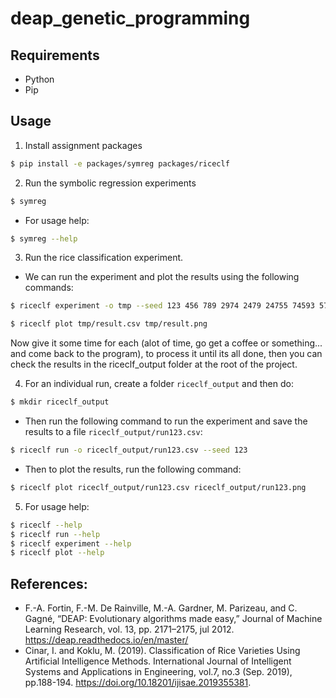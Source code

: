 # deap_genetic_programming

## Requirements

- Python
- Pip

## Usage

1. Install assignment packages

```sh
$ pip install -e packages/symreg packages/riceclf
```

2. Run the symbolic regression experiments

```sh
$ symreg
```

- For usage help:

```sh
$ symreg --help
```

3. Run the rice classification experiment.
- We can run the experiment and plot the results using the following commands:
```sh
$ riceclf experiment -o tmp --seed 123 456 789 2974 2479 24755 74593 57993 24749 279
```
```sh
$ riceclf plot tmp/result.csv tmp/result.png
```
Now give it some time for each (alot of time, go get a coffee or something... and come back to the program), to process it until its all done, then you can check the results in the riceclf_output folder at the root of the project.

4. For an individual run, create a folder `riceclf_output` and then do:
```sh
$ mkdir riceclf_output
```
- Then run the following command to run the experiment and save the results to a file `riceclf_output/run123.csv`:

```sh
$ riceclf run -o riceclf_output/run123.csv --seed 123
```
- Then to plot the results, run the following command:

```sh
$ riceclf plot riceclf_output/run123.csv riceclf_output/run123.png
```

5. For usage help:

```sh
$ riceclf --help
$ riceclf run --help
$ riceclf experiment --help
$ riceclf plot --help
```

## References:
   - F.-A. Fortin, F.-M. De Rainville, M.-A. Gardner, M. Parizeau, and C. Gagné, “DEAP: Evolutionary algorithms made easy,” Journal of Machine Learning Research, vol. 13, pp. 2171–2175, jul 2012. https://deap.readthedocs.io/en/master/
   - Cinar, I. and Koklu, M. (2019). Classification of Rice Varieties Using Artificial Intelligence Methods. International Journal of Intelligent Systems and Applications in Engineering, vol.7, no.3 (Sep. 2019), pp.188-194. https://doi.org/10.18201/ijisae.2019355381.
